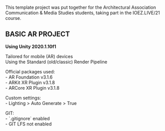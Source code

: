 This template project was put together for the Architectural Association Communication & Media Studies students, taking part in the IOEZ.LIVE/21 course.

## BASIC AR PROJECT
**Using Unity 2020.1.10f1**<br>
<p>
Tailored for mobile (AR) devices<br>
Using the Standard (old/classic) Render Pipeline
</p>
<p>
Official packages used:<br>
- AR Foundation v3.1.6<br>
- ARKit XR Plugin v3.1.8<br>
- ARCore XR Plugin v3.1.8
</p>

<p>
Custom settings:<br>
- Lighting > Auto Generate > True
</p>

<p>
GIT:<br>
- `.gitignore` enabled<br>
- GIT LFS not enabled
</p>